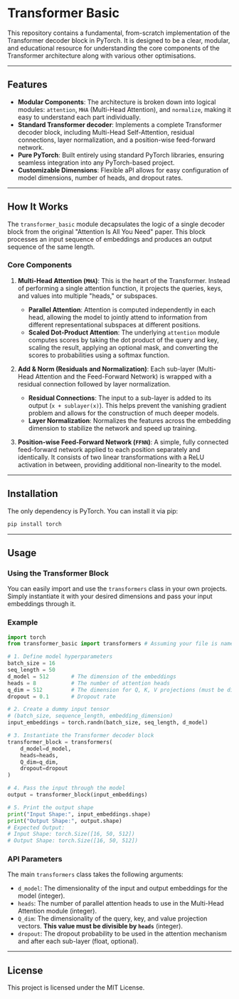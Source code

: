 

# Transformer Basic

This repository contains a fundamental, from-scratch implementation of the Transformer decoder block in PyTorch. It is designed to be a clear, modular, and educational resource for understanding the core components of the Transformer architecture along with various other optimisations.

---

## Features

-   **Modular Components**: The architecture is broken down into logical modules: `attention`, `MHA` (Multi-Head Attention), and `normalize`, making it easy to understand each part individually.
-   **Standard Transformer decoder**: Implements a complete Transformer decoder block, including Multi-Head Self-Attention, residual connections, layer normalization, and a position-wise feed-forward network.
-   **Pure PyTorch**: Built entirely using standard PyTorch libraries, ensuring seamless integration into any PyTorch-based project.
-   **Customizable Dimensions**: Flexible aPI allows for easy configuration of model dimensions, number of heads, and dropout rates.

---

## How It Works

The `transformer_basic` module decapsulates the logic of a single decoder block from the original "Attention Is All You Need" paper. This block processes an input sequence of embeddings and produces an output sequence of the same length.

### Core Components

1.  **Multi-Head Attention (`MHA`)**: This is the heart of the Transformer. Instead of performing a single attention function, it projects the queries, keys, and values into multiple "heads," or subspaces.
    -   **Parallel Attention**: Attention is computed independently in each head, allowing the model to jointly attend to information from different representational subspaces at different positions.
    -   **Scaled Dot-Product Attention**: The underlying `attention` module computes scores by taking the dot product of the query and key, scaling the result, applying an optional mask, and converting the scores to probabilities using a softmax function.

2.  **Add & Norm (Residuals and Normalization)**: Each sub-layer (Multi-Head Attention and the Feed-Forward Network) is wrapped with a residual connection followed by layer normalization.
    -   **Residual Connections**: The input to a sub-layer is added to its output (`x + sublayer(x)`). This helps prevent the vanishing gradient problem and allows for the construction of much deeper models.
    -   **Layer Normalization**: Normalizes the features across the embedding dimension to stabilize the network and speed up training.

3.  **Position-wise Feed-Forward Network (`FFNN`)**: A simple, fully connected feed-forward network applied to each position separately and identically. It consists of two linear transformations with a ReLU activation in between, providing additional non-linearity to the model.

---

## Installation

The only dependency is PyTorch. You can install it via pip:

```bash
pip install torch
```

---

## Usage

### Using the Transformer Block

You can easily import and use the `transformers` class in your own projects. Simply instantiate it with your desired dimensions and pass your input embeddings through it.

### Example

```python
import torch
from transformer_basic import transformers # Assuming your file is named transformer_basic.py

# 1. Define model hyperparameters
batch_size = 16
seq_length = 50
d_model = 512       # The dimension of the embeddings
heads = 8           # The number of attention heads
q_dim = 512         # The dimension for Q, K, V projections (must be divisible by heads)
dropout = 0.1       # Dropout rate

# 2. Create a dummy input tensor
# (batch_size, sequence_length, embedding_dimension)
input_embeddings = torch.randn(batch_size, seq_length, d_model)

# 3. Instantiate the Transformer decoder block
transformer_block = transformers(
    d_model=d_model,
    heads=heads,
    Q_dim=q_dim,
    dropout=dropout
)

# 4. Pass the input through the model
output = transformer_block(input_embeddings)

# 5. Print the output shape
print("Input Shape:", input_embeddings.shape)
print("Output Shape:", output.shape)
# Expected Output:
# Input Shape: torch.Size([16, 50, 512])
# Output Shape: torch.Size([16, 50, 512])
```

### API Parameters

The main `transformers` class takes the following arguments:

-   `d_model`: The dimensionality of the input and output embeddings for the model (integer).
-   `heads`: The number of parallel attention heads to use in the Multi-Head Attention module (integer).
-   `Q_dim`: The dimensionality of the query, key, and value projection vectors. **This value must be divisible by `heads`** (integer).
-   `dropout`: The dropout probability to be used in the attention mechanism and after each sub-layer (float, optional).

---

## License

This project is licensed under the MIT License.
